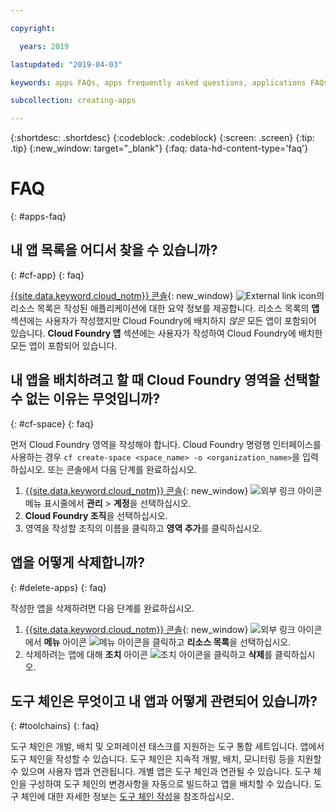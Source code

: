 ```yaml
---

copyright:

  years: 2019

lastupdated: "2019-04-03"

keywords: apps FAQs, apps frequently asked questions, applications FAQs, applications frequently asked questions

subcollection: creating-apps

---
```


{:shortdesc: .shortdesc}
{:codeblock: .codeblock}
{:screen: .screen}
{:tip: .tip}
{:new_window: target="_blank"}
{:faq: data-hd-content-type='faq'}


# FAQ
{: #apps-faq}

## 내 앱 목록을 어디서 찾을 수 있습니까?
{: #cf-app}
{: faq}

[{{site.data.keyword.cloud_notm}} 콘솔](https://{DomainName}){: new_window} ![External link icon](../icons/launch-glyph.svg "External link icon")의 리소스 목록은 작성된 애플리케이션에 대한 요약 정보를 제공합니다. 리소스 목록의 **앱** 섹션에는 사용자가 작성했지만 Cloud Foundry에 배치하지 *않은* 모든 앱이 포함되어 있습니다. **Cloud Foundry 앱** 섹션에는 사용자가 작성하여 Cloud Foundry에 배치한 모든 앱이 포함되어 있습니다. 

## 내 앱을 배치하려고 할 때 Cloud Foundry 영역을 선택할 수 없는 이유는 무엇입니까?
{: #cf-space}
{: faq}

먼저 Cloud Foundry 영역을 작성해야 합니다. Cloud Foundry 명령행 인터페이스를 사용하는 경우 `cf create-space <space_name> -o <organization_name>`을 입력하십시오. 또는 콘솔에서 다음 단계를 완료하십시오. 

1. [{{site.data.keyword.cloud_notm}} 콘솔](https://{DomainName}){: new_window} ![외부 링크 아이콘](../icons/launch-glyph.svg "외부 링크 아이콘") 메뉴 표시줄에서 **관리** > **계정**을 선택하십시오. 
2. **Cloud Foundry 조직**을 선택하십시오.
3. 영역을 작성할 조직의 이름을 클릭하고 **영역 추가**를 클릭하십시오.

## 앱을 어떻게 삭제합니까?
{: #delete-apps}
{: faq}

작성한 앱을 삭제하려면 다음 단계를 완료하십시오.

1. [{{site.data.keyword.cloud_notm}} 콘솔](https://{DomainName}){: new_window} ![외부 링크 아이콘](../icons/launch-glyph.svg "외부 링크 아이콘")에서 **메뉴** 아이콘 ![메뉴 아이콘](../icons/icon_hamburger.svg)을 클릭하고 **리소스 목록**을 선택하십시오.
2. 삭제하려는 앱에 대해 **조치** 아이콘 ![조치 아이콘](../icons/action-menu-icon.svg)을 클릭하고 **삭제**를 클릭하십시오. 

## 도구 체인은 무엇이고 내 앱과 어떻게 관련되어 있습니까?
{: #toolchains}
{: faq}

도구 체인은 개발, 배치 및 오퍼레이션 태스크를 지원하는 도구 통합 세트입니다. 앱에서 도구 체인을 작성할 수 있습니다. 도구 체인은 지속적 개발, 배치, 모니터링 등을 지원할 수 있으며 사용자 앱과 연관됩니다. 개별 앱은 도구 체인과 연관될 수 있습니다.  도구 체인을 구성하여 도구 체인의 변경사항을 자동으로 빌드하고 앱을 배치할 수 있습니다. 도구 체인에 대한 자세한 정보는 [도구 체인 작성](/docs/services/ContinuousDelivery?topic=ContinuousDelivery-toolchains_getting_started)을 참조하십시오. 
